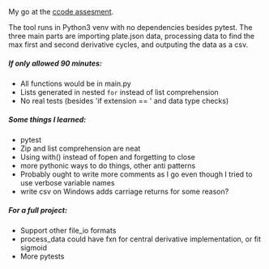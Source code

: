 My go at the [ccode assesment](https://github.com/ChromaCodeINC/challenge-core-methods).

The tool runs in Python3 venv with no dependencies besides pytest.
The three main parts are importing plate.json data, processing data to find the 
max first and second derivative cycles, and outputing the data as a csv.

##### If only allowed 90 minutes:

* All functions would be in main.py
* Lists generated in nested `for` instead of list comprehension
* No real tests (besides 'if extension == <filetype>' and data type checks)

##### Some things I learned:
* pytest
* Zip and list comprehension are neat
* Using with() instead of fopen and forgetting to close
* more pythonic ways to do things, other anti patterns
* Probably ought to write more comments as I go even though I tried to use verbose variable names
* write csv on Windows adds carriage returns for some reason?

##### For a full project:

* Support other file_io formats
* process_data could have fxn for central derivative implementation, or fit sigmoid
* More pytests
